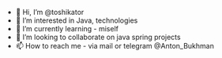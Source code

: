 - 👋 Hi, I’m @toshikator
- 👀 I’m interested in Java, technologies
- 🌱 I’m currently learning - miself
- 💞️ I’m looking to collaborate on java spring projects
- 📫 How to reach me - via mail or telegram @Anton_Bukhman
 
<!---
toshikator/toshikator is a ✨ special ✨ repository because its `README.md` (this file) appears on your GitHub profile.
You can click the Preview link to take a look at your changes.
--->
